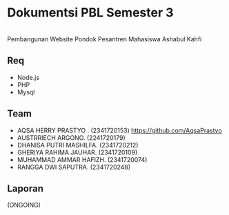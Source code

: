 # Dokumentsi PBL Semester 3
<br> Pembangunan Website Pondok Pesantren Mahasiswa Ashabul Kahfi <br>

## Req
- Node.js
- PHP
- Mysql

## Team
- AQSA HERRY PRASTYO . (2341720153) https://github.com/AqsaPrastyo
- AUSTRRIECH ARGONO. (2241720179) 
- DHANISA PUTRI MASHILFA. (2341720212) 
- GHERIYA RAHIMA JAUHAR. (2341720109) 
- MUHAMMAD AMMAR HAFIZH. (2341720074) 
- RANGGA DWI SAPUTRA. (2341720248) 

## Laporan
(ONGOING) 